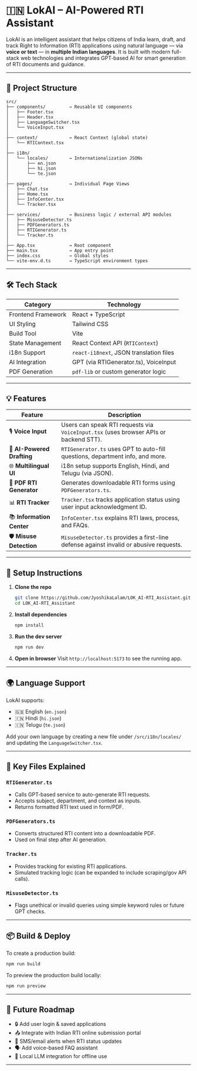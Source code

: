 # 🇮🇳 LokAI – AI-Powered RTI Assistant

LokAI is an intelligent assistant that helps citizens of India learn, draft, and track Right to Information (RTI) applications using natural language — via **voice or text** — in **multiple Indian languages**. It is built with modern full-stack web technologies and integrates GPT-based AI for smart generation of RTI documents and guidance.

---

## 📂 Project Structure

```
src/
├── components/         → Reusable UI components
│   ├── Footer.tsx
│   ├── Header.tsx
│   ├── LanguageSwitcher.tsx
│   └── VoiceInput.tsx
│
├── context/            → React Context (global state)
│   └── RTIContext.tsx
│
├── i18n/
│   └── locales/        → Internationalization JSONs
│       ├── en.json
│       ├── hi.json
│       └── te.json
│
├── pages/              → Individual Page Views
│   ├── Chat.tsx
│   ├── Home.tsx
│   ├── InfoCenter.tsx
│   └── Tracker.tsx
│
├── services/           → Business logic / external API modules
│   ├── MisuseDetector.ts
│   ├── PDFGenerators.ts
│   ├── RTIGenerator.ts
│   └── Tracker.ts
│
├── App.tsx             → Root component
├── main.tsx            → App entry point
├── index.css           → Global styles
└── vite-env.d.ts       → TypeScript environment types
```

---

## 🛠️ Tech Stack

| Category              | Technology                              |
| --------------------- | --------------------------------------- |
| Frontend Framework    | React + TypeScript                      |
| UI Styling            | Tailwind CSS                            |
| Build Tool            | Vite                                    |
| State Management      | React Context API (`RTIContext`)        |
| i18n Support          | `react-i18next`, JSON translation files |
| AI Integration        | GPT (via RTIGenerator.ts), VoiceInput   |
| PDF Generation        | `pdf-lib` or custom generator logic     |

---

## 💡 Features

| Feature                    | Description                                                                            |
| -------------------------- | -------------------------------------------------------------------------------------- |
| 🎙️ **Voice Input**        | Users can speak RTI requests via `VoiceInput.tsx` (uses browser APIs or backend STT).  |
| 🧠 **AI-Powered Drafting** | `RTIGenerator.ts` uses GPT to auto-fill questions, department info, and more.          |
| 🌐 **Multilingual UI**     | i18n setup supports English, Hindi, and Telugu (via JSON).                             |
| 📄 **PDF RTI Generator**   | Generates downloadable RTI forms using `PDFGenerators.ts`.                             |
| 📊 **RTI Tracker**         | `Tracker.tsx` tracks application status using user input acknowledgment ID.            |
| 📚 **Information Center**  | `InfoCenter.tsx` explains RTI laws, process, and FAQs.                                 |
| 🛡 **Misuse Detection**    | `MisuseDetector.ts` provides a first-line defense against invalid or abusive requests. |

---

## 🔧 Setup Instructions

1. **Clone the repo**

   ```bash
   git clone https://github.com/JyoshikaLalam/LOK_AI-RTI_Assistant.git
   cd LOK_AI-RTI_Assistant
   ```

2. **Install dependencies**

   ```bash
   npm install
   ```

3. **Run the dev server**

   ```bash
   npm run dev
   ```

4. **Open in browser**
   Visit `http://localhost:5173` to see the running app.

---

## 🌍 Language Support

LokAI supports:

* 🇬🇧 English (`en.json`)
* 🇮🇳 Hindi (`hi.json`)
* 🇮🇳 Telugu (`te.json`)

Add your own language by creating a new file under `/src/i18n/locales/` and updating the `LanguageSwitcher.tsx`.

---

## 📁 Key Files Explained

### `RTIGenerator.ts`

* Calls GPT-based service to auto-generate RTI requests.
* Accepts subject, department, and context as inputs.
* Returns formatted RTI text used in form/PDF.

### `PDFGenerators.ts`

* Converts structured RTI content into a downloadable PDF.
* Used on final step after AI generation.

### `Tracker.ts`

* Provides tracking for existing RTI applications.
* Simulated tracking logic (can be expanded to include scraping/gov API calls).

### `MisuseDetector.ts`

* Flags unethical or invalid queries using simple keyword rules or future GPT checks.

---

## 📦 Build & Deploy

To create a production build:

```bash
npm run build
```

To preview the production build locally:

```bash
npm run preview
```

---

## 🚀 Future Roadmap

* 🔒 Add user login & saved applications
* 📤 Integrate with Indian RTI online submission portal
* 🔔 SMS/email alerts when RTI status updates
* 🗣️ Add voice-based FAQ assistant
* 🤖 Local LLM integration for offline use

---
